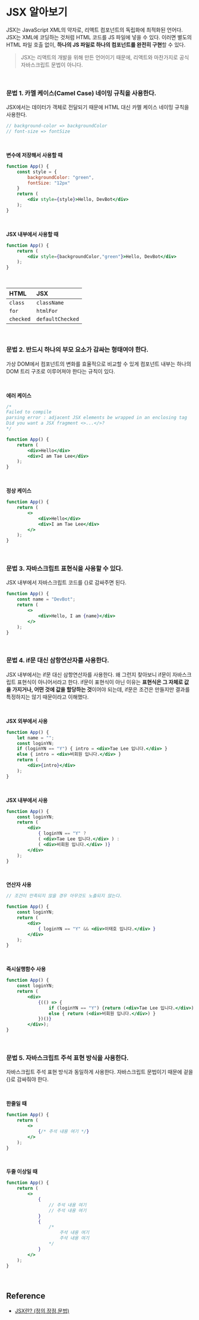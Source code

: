 # JSX 알아보기

JSX는 JavaScript XML의 약자로, 리액트 컴포넌트의 독립화에 최적화된 언어다. JSX는 XML에 코딩하는 것처럼 HTML 코드를 JS 파일에 넣을 수 있다. 이러면 별도의 HTML 파일 호출 없이, **하나의 JS 파일로 하나의 컴포넌트를 완전히 구현**할 수 있다.

> JSX는 리액트의 개발을 위해 만든 언어이기 때문에, 리액트와 마찬가지로 공식 자바스크립트 문법이 아니다.

&nbsp;

### 문법 1. 카멜 케이스(Camel Case) 네이밍 규칙을 사용한다.

JSX에서는 데이터가 객체로 전달되기 때문에 HTML 대신 카멜 케이스 네이밍 규칙을 사용한다.

```js
// background-color => backgroundColor
// font-size => fontSize
```

&nbsp;

**변수에 저장해서 사용할 때**

```jsx
function App() {
    const style = {
        backgroundColor: "green",
        fontSize: "12px"
    }
    return (
        <div style={style}>Hello, DevBot</div>
    );
}
```

&nbsp;

**JSX 내부에서 사용할 때**

```jsx
function App() {
    return (
        <div style={backgroundColor,"green"}>Hello, DevBot</div>
    );
}
```

&nbsp;

| HTML           | JSX                  | 
|:---------------|:---------------------| 
| `class`        | `className`          | 
| `for`          | `htmlFor`            | 
| `checked`      | `defaultChecked`     | 

&nbsp;

### 문법 2. 반드시 하나의 부모 요소가 감싸는 형태여야 한다.

가상 DOM에서 컴포넌트의 변화를 효율적으로 비교할 수 있게 컴포넌트 내부는 하나의 DOM 트리 구조로 이루어져야 한다는 규칙이 있다.

&nbsp;

**에러 케이스**

```jsx
/* 
Failed to compile
parsing error : adjacent JSX elements be wrapped in an enclosing tag
Did you want a JSX fragment <>...</>? 
*/

function App() {
    return (
        <div>Hello</div>
        <div>I am Tae Lee</div>
    );
}
```

&nbsp;

**정상 케이스**

```jsx
function App() {
    return (
        <>
            <div>Hello</div>
            <div>I am Tae Lee</div>
        </>
    );
}
```

&nbsp;

### 문법 3. 자바스크립트 표현식을 사용할 수 있다.

JSX 내부에서 자바스크립트 코드를 {}로 감싸주면 된다.

```jsx
function App() {
    const name = "DevBot";
    return (
        <>
            <div>Hello, I am {name}</div>
        </>
    );
}
```

&nbsp;

### 문법 4. if문 대신 삼항연산자를 사용한다.

JSX 내부에서는 if문 대신 삼항연산자를 사용한다. 왜 그런지 찾아보니 if문이 자바스크립트 표현식이 아니어서라고 한다. if문이 표현식이 아닌 이유는 **표현식은 그 자체로 값을 가지거나, 어떤 것에 값을 할당하는 것**이어야 되는데, if문은 조건은 만들지만 결과를 특정하지는 않기 때문이라고 이해했다.

&nbsp;

**JSX 외부에서 사용**

```jsx
function App() {
    let name = "";
    const loginYN;
    if (loginYN == "Y") { intro = <div>Tae Lee 입니다.</div> }
    else { intro = <div>비회원 입니다.</div> }
    return (
        <div>{intro}</div>  
    );
}
```

&nbsp;

**JSX 내부에서 사용**

```jsx
function App() {
    const loginYN;
    return (
        <div>
            { loginYN == "Y" ? 
            ( <div>Tae Lee 입니다.</div> ) : 
            ( <div>비회원 입니다.</div> )}
        </div>
    );
}
```

&nbsp;

**연산자 사용**

```jsx
// 조건이 만족되지 않을 경우 아무것도 노출되지 않는다.

function App() {
    const loginYN;
    return (
        <div>
            { loginYN == "Y" && <div>이태호 입니다.</div> }
        </div>
    );
}
```

&nbsp;

**즉시실행함수 사용**

```jsx
function App() {
    const loginYN;
    return (
        <div>
            {(() => {
                if (loginYN == "Y") {return (<div>Tae Lee 입니다.</div>)}
                else { return (<div>비회원 입니다.</div>) }
            })()}
        </div>);
}
```

&nbsp;

### 문법 5. 자바스크립트 주석 표현 방식을 사용한다.

자바스크립트 주석 표현 방식과 동일하게 사용한다. 자바스크립트 문법이기 때문에 겉을 {}로 감싸줘야 한다.

&nbsp;

**한줄일 때**

```jsx
function App() {
    return (
        <>
            {/* 주석 내용 여기 */}
        </>
    );
}
```

&nbsp;

**두줄 이상일 때**

```jsx
function App() {
    return (
        <>
            {
                // 주석 내용 여기
                // 주석 내용 여기
            }
            {
                /* 
                    주석 내용 여기
                    주석 내용 여기 
                */
            }
        </>
    );
}
```

&nbsp;

## Reference

- [JSX란? (정의,장점,문법)](https://goddaehee.tistory.com/296)

&nbsp;